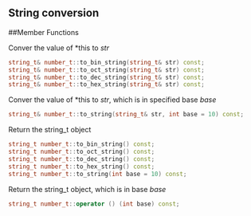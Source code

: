 String conversion
-------------

##Member Functions

Conver the value of *this to _str_
```C++
string_t& number_t::to_bin_string(string_t& str) const;
string_t& number_t::to_oct_string(string_t& str) const;
string_t& number_t::to_dec_string(string_t& str) const;
string_t& number_t::to_hex_string(string_t& str) const;
```

Conver the value of *this to _str_, which is in specified base _base_
```C++
string_t& number_t::to_string(string_t& str, int base = 10) const;
```

Return the string_t object
```C++
string_t number_t::to_bin_string() const;
string_t number_t::to_oct_string() const;
string_t number_t::to_dec_string() const;
string_t number_t::to_hex_string() const;
string_t number_t::to_string(int base = 10) const;
```

Return the string_t object, which is in base _base_
```C++
string_t number_t::operator () (int base) const;
```
